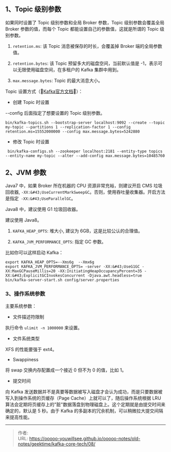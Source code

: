 # 

## 1、Topic 级别参数

如果同时设置了 Topic 级别参数和全局 Broker 参数，Topic 级别参数会覆盖全局 Broker 参数的值，而每个 Topic 都能设置自己的参数值，这就是所谓的 Topic 级别参数。 

1. `retention.ms`: 该 Topic 消息被保存的时长，会覆盖掉 Broker 端的全局参数值。

2. `retention.bytes`: 该 Topic 预留多大的磁盘空间，当前默认值是 -1，表示可以无限使用磁盘空间，在多租户的 Kafka 集群中用到。

3. `max.message.bytes`: Topic 的最大消息大小。

Topic 设置方式（:tada:[Kafka官方文档](http://kafka.apache.org/documentation/#topicconfigs):tada:）：
- 创建 Topic 时设置  

--config 后面指定了想要设置的 Topic 级别参数。
```shell script
bin/kafka-topics.sh --bootstrap-server localhost:9092 --create --topic my-topic --partitions 1 --replication-factor 1 --config retention.ms=15552000000 --config max.message.bytes=5242880
```

- 修改 Topic 时设置
```shell script
 bin/kafka-configs.sh --zookeeper localhost:2181 --entity-type topics --entity-name my-topic --alter --add-config max.message.bytes=10485760
```

## 2、JVM 参数

Java7 中，如果 Broker 所在机器的 CPU 资源非常充裕，则建议开启 CMS 垃圾回收器, `-XX:&#43;UseCurrentMarkSweepGC`。否则，使用吞吐量收集器。开启方法是指定` -XX:&#43;UseParallelGC`。

Java8 中，建议使用 G1 垃圾回收器。

建议使用 Java8。

1. `KAFKA_HEAP_OPTS`: 堆大小, 建议为 6GB，这是比较公认的合理值。

2. `KAFKA_JVM_PERFORMANCE_OPTS`: 指定 GC 参数。

比如你可以这样启动 Kafka：
```shell script
export KAFKA_HEAP_OPTS=--Xms6g  --Xmx6g
export KAFKA_JVM_PERFORMANCE_OPTS= -server -XX:&#43;UseG1GC -XX:MaxGCPauseMillis=20 -XX:InitiatingHeapOccupancyPercent=35 -XX:&#43;ExplicitGCInvokesConcurrent -Djava.awt.headless=true
bin/kafka-server-start.sh config/server.properties
```

### 3、操作系统参数

主要系统参数：

- 文件描述符限制

执行命令 `ulimit -n 1000000` 来设置。

- 文件系统类型

XFS 的性能要强于 ext4。

- Swappiness

将 swap 交换内存配置成一个接近 0 但不为 0 的值，比如 1。

- 提交时间

向 Kafka 发送数据并不是真要等数据被写入磁盘才会认为成功，而是只要数据被写入到操作系统的页缓存（Page Cache）上就可以了，随后操作系统根据 LRU 算法会定期将页缓存上的&#34;脏&#34;数据落盘到物理磁盘上。这个定期就是由提交时间来确定的，默认是 5 秒。由于 Kafka 的多副本的冗余机制，可以稍微拉大提交间隔来提高性能。






---

> 作者:   
> URL: https://ooooo-youwillsee.github.io/ooooo-notes/old-notes/geektime/kafka-core-tech/08/  

